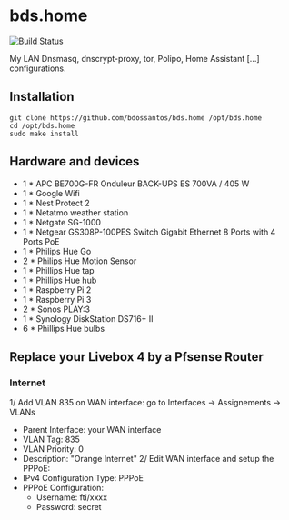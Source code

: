 # bds.home

[![Build Status](https://travis-ci.org/bdossantos/bds.home.svg?branch=feat%2Fhome-assistant)](https://travis-ci.org/bdossantos/bds.home)

My LAN Dnsmasq, dnscrypt-proxy, tor, Polipo, Home Assistant [...] configurations.

## Installation

```
git clone https://github.com/bdossantos/bds.home /opt/bds.home
cd /opt/bds.home
sudo make install
```

## Hardware and devices

* 1 * APC BE700G-FR Onduleur BACK-UPS ES 700VA / 405 W
* 1 * Google Wifi
* 1 * Nest Protect 2
* 1 * Netatmo weather station
* 1 * Netgate SG-1000
* 1 * Netgear GS308P-100PES Switch Gigabit Ethernet 8 Ports with 4 Ports PoE
* 1 * Philips Hue Go
* 2 * Philips Hue Motion Sensor
* 1 * Phillips Hue tap
* 1 * Phillips Hue hub
* 1 * Raspberry Pi 2
* 1 * Raspberry Pi 3
* 2 * Sonos PLAY:3
* 1 * Synology DiskStation DS716+ II
* 6 * Phillips Hue bulbs

## Replace your Livebox 4 by a Pfsense Router

### Internet

1/ Add VLAN 835 on WAN interface: go to Interfaces -> Assignements -> VLANs
  * Parent Interface: your WAN interface
  * VLAN Tag: 835
  * VLAN Priority: 0
  * Description:  "Orange Internet"
2/ Edit WAN interface and setup the PPPoE:
  * IPv4 Configuration Type: PPPoE
  * PPPoE Configuration:
    * Username: fti/xxxx
    * Password: secret
